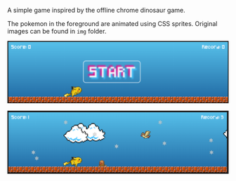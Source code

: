 A simple game inspired by the offline chrome dinosaur game.

The pokemon in the foreground are animated using CSS sprites. Original images can be found in `img` folder.

![Start Screen](img/screenshot1.png)

![In Game](img/screenshot2.png)
